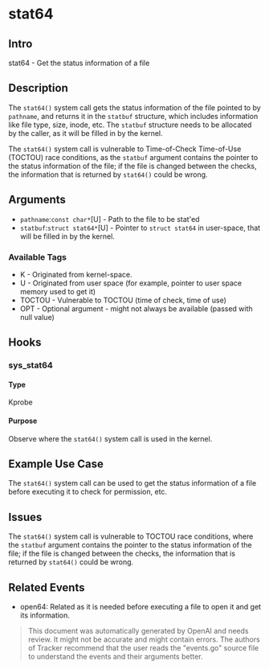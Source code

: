 
# stat64

## Intro
stat64 - Get the status information of a file

## Description
The `stat64()` system call gets the status information of the file pointed to by `pathname`, and returns it in the `statbuf` structure, which includes information like file type, size, inode, etc. The `statbuf` structure needs to be allocated by the caller, as it will be filled in by the kernel. 

The `stat64()` system call is vulnerable to Time-of-Check Time-of-Use (TOCTOU) race conditions, as the `statbuf` argument contains the pointer to the status information of the file; if the file is changed between the checks, the information that is returned by `stat64()` could be wrong.

## Arguments
* `pathname`:`const char*`[U] - Path to the file to be stat'ed
* `statbuf`:`struct stat64*`[U] - Pointer to `struct stat64` in user-space, that will be filled in by the kernel.

### Available Tags
* K - Originated from kernel-space.
* U - Originated from user space (for example, pointer to user space memory used to get it)
* TOCTOU - Vulnerable to TOCTOU (time of check, time of use)
* OPT - Optional argument - might not always be available (passed with null value)

## Hooks
### sys_stat64
#### Type
Kprobe
#### Purpose
Observe where the `stat64()` system call is used in the kernel.

## Example Use Case
The `stat64()` system call can be used to get the status information of a file before executing it to check for permission, etc.

## Issues
The `stat64()` system call is vulnerable to TOCTOU race conditions, where the `statbuf` argument contains the pointer to the status information of the file; if the file is changed between the checks, the information that is returned by `stat64()` could be wrong.

## Related Events
* open64: Related as it is needed before executing a file to open it and get its information.

> This document was automatically generated by OpenAI and needs review. It might
> not be accurate and might contain errors. The authors of Tracker recommend that
> the user reads the "events.go" source file to understand the events and their
> arguments better.
